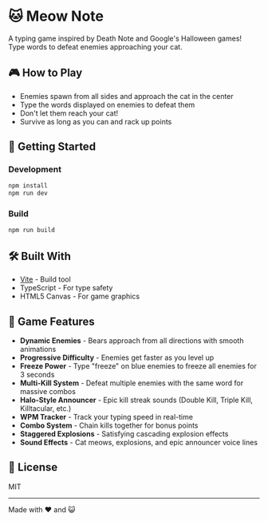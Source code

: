 # 🐱 Meow Note

A typing game inspired by Death Note and Google's Halloween games! Type words to defeat enemies approaching your cat.

## 🎮 How to Play

- Enemies spawn from all sides and approach the cat in the center
- Type the words displayed on enemies to defeat them
- Don't let them reach your cat!
- Survive as long as you can and rack up points

## 🚀 Getting Started

### Development

```bash
npm install
npm run dev
```

### Build

```bash
npm run build
```

## 🛠️ Built With

- [Vite](https://vitejs.dev/) - Build tool
- TypeScript - For type safety
- HTML5 Canvas - For game graphics

## 🎯 Game Features

- **Dynamic Enemies** - Bears approach from all directions with smooth animations
- **Progressive Difficulty** - Enemies get faster as you level up
- **Freeze Power** - Type "freeze" on blue enemies to freeze all enemies for 3 seconds
- **Multi-Kill System** - Defeat multiple enemies with the same word for massive combos
- **Halo-Style Announcer** - Epic kill streak sounds (Double Kill, Triple Kill, Killtacular, etc.)
- **WPM Tracker** - Track your typing speed in real-time
- **Combo System** - Chain kills together for bonus points
- **Staggered Explosions** - Satisfying cascading explosion effects
- **Sound Effects** - Cat meows, explosions, and epic announcer voice lines

## 📝 License

MIT

---

Made with ❤️ and 😺
